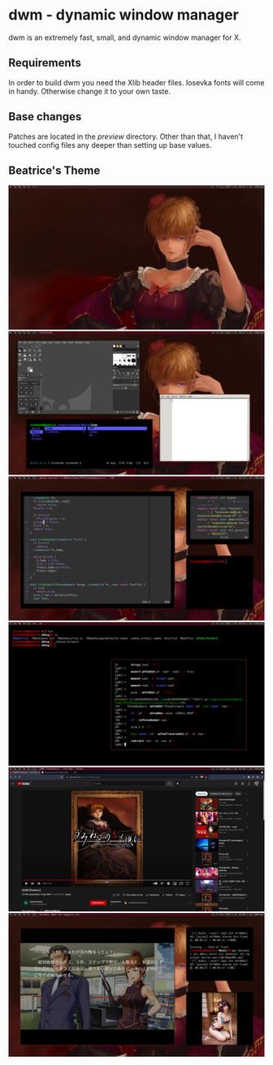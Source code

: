 dwm - dynamic window manager
============================
dwm is an extremely fast, small, and dynamic window manager for X.


Requirements
------------
In order to build dwm you need the Xlib header files.
Iosevka fonts will come in handy. Otherwise change it to your own taste.

Base changes
------------
Patches are located in the *preview* directory. Other than that, I haven't touched
config files any deeper than setting up base values.

Beatrice's Theme
----------------
![clean](./preview/clean.png)
![general](./preview/general.png)
![write](./preview/write.png)
![compile](./preview/compile.png)
![browse](./preview/browse.png)
![fun](./preview/fun.png)
